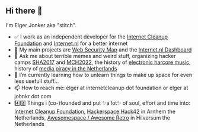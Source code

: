 ## Hi there 👋

I'm Elger Jonker aka "stitch".

- ✅ I work as an independent developer for the [Internet Cleanup Foundation](https://internetcleanup.foundation/) and [Internet.nl](https://internet.nl) for a better internet
- 🔭 My main projects are [Web Security Map](https://gitlab.com/internet-cleanup-foundation/web-security-map/) and the [Internet.nl Dashboard](https://github.com/internetstandards/Internet.nl-dashboard/)
- 💬 Ask me about terrible memes and weird stuff, organizing hacker camps [SHA2017](https://media.ccc.de/v/SHA2017-251-sha2017_opening) and [MCH2022](https://media.ccc.de/v/mch2022-109--may-contain-hackers-2022-opening), the history of [electronic harcore music](https://media.ccc.de/v/2025-218-evolution-and-history-of-33-333-years-of-hardcore-music), history of [media piracy in the Netherlands](https://media.ccc.de/v/hackerhotel-2024-113-geschiedenis-van-mediapiraterij-in-nederland-onvoorstelbaar-groot)
- 🌱 I’m currently learning how to unlearn things to make up space for even less usefull stuff...
- 📫 How to reach me: elger at internetcleanup dot foundation or elger at johnkr dot com
- 4️⃣2️⃣ Things i (co-)founded and put ✨a lot✨ of soul, effort and time into: [Internet Cleanup Foundation](https://internetcleanup.foundation/), [Hackerspace Hack42](https://hack42.nl) in Arnhem the Netherlands, [Awesomespace / Awesome Retro](https://awesomespace.nl/) in Hilversum the Netherlands
